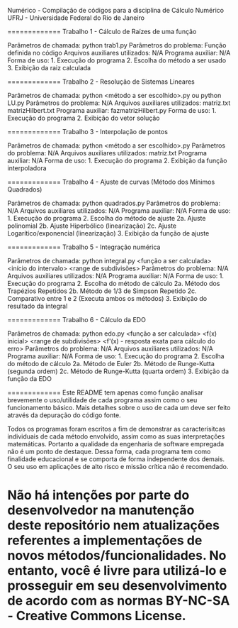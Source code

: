 Numérico - Compilação de códigos para a disciplina de Cálculo Numérico
UFRJ - Universidade Federal do Rio de Janeiro

=============
Trabalho 1 - Cálculo de Raízes de uma função

Parâmetros de chamada: python trab1.py
Parâmetros do problema: Função definida no código
Arquivos auxiliares utilizados: N/A
Programa auxiliar: N/A
Forma de uso:
	1. Execução do programa
	2. Escolha do método a ser usado
	3. Exibição da raiz calculada
	
=============
Trabalho 2 - Resolução de Sistemas Lineares

Parâmetros de chamada: python <método a ser escolhido>.py ou python LU.py <arquivo da matriz a ser lida>
Parâmetros do problema: N/A
Arquivos auxiliares utilizados: matriz.txt matrizHilbert.txt
Programa auxiliar: fazmatrizHilbert.py <numero de linhas ou colunas>
Forma de uso:
	1. Execução do programa
	2. Exibição do vetor solução
	
=============
Trabalho 3 - Interpolação de pontos

Parâmetros de chamada: python <método a ser escolhido>.py
Parâmetros do problema: N/A
Arquivos auxiliares utilizados: matriz.txt
Programa auxiliar: N/A
Forma de uso:
	1. Execução do programa
	2. Exibição da função interpoladora
	
=============
Trabalho 4 - Ajuste de curvas (Método dos Mínimos Quadrados)

Parâmetros de chamada: python quadrados.py <arquivos da matriz de pontos a ser lida>
Parâmetros do problema: N/A
Arquivos auxiliares utilizados: N/A
Programa auxiliar: N/A
Forma de uso:
	1. Execução do programa
	2. Escolha do método de ajuste
		2a. Ajuste polinomial
		2b. Ajuste Hiperbólico (linearização)
		2c. Ajuste Logarítico/exponencial (linearização)
	3. Exibição da função de ajuste
	
=============
Trabalho 5 - Integração numérica

Parâmetros de chamada: python integral.py <função a ser calculada> <início do intervalo> <fim do intervalo> <range de subdivisões>
Parâmetros do problema: N/A
Arquivos auxiliares utilizados: N/A
Programa auxiliar: N/A
Forma de uso:
	1. Execução do programa
	2. Escolha do método de cálculo
		2a. Método dos Trapézios Repetidos
		2b. Método de 1/3 de Simpson Repetido
		2c. Comparativo entre 1 e 2 (Executa ambos os métodos)
	3. Exibição do resultado da integral
	
=============
Trabalho 6 - Cálculo da EDO 

Parâmetros de chamada: python edo.py <função a ser calculada> <x inicial> <f(x) inicial> <x final> <range de subdivisões> <a1> <a2> <b1> <b2> <f'(x) - resposta exata para cálculo do erro>
Parâmetros do problema: N/A
Arquivos auxiliares utilizados: N/A
Programa auxiliar: N/A
Forma de uso:
	1. Execução do programa
	2. Escolha do método de cálculo
		2a. Método de Euler
		2b. Método de Runge-Kutta (segunda ordem)
		2c. Método de Runge-Kutta (quarta ordem)
	3. Exibição da função da EDO
	
=============
Este README tem apenas como função analisar brevemente o uso/utilidade de cada programa assim como o seu funcionamento básico. Mais detalhes sobre o uso de cada um deve ser feito através da depuração do código fonte.
	
Todos os programas foram escritos a fim de demonstrar as caracterísitcas individuais de cada método envolvido, assim como as suas interpretações matemáticas. Portanto a qualidade da engenharia de software empregada não é um ponto de destaque. Dessa forma, cada programa tem como finalidade educacional e se comporta de forma independente dos demais. O seu uso em aplicações de alto risco e missão crítica não é recomendado.

Não há intenções por parte do desenvolvedor na manutenção deste repositório nem atualizações referentes a implementações de novos métodos/funcionalidades.
No entanto, você é livre para utilizá-lo e prosseguir em seu desenvolvimento de acordo com as normas BY-NC-SA - Creative Commons License. 
=============
